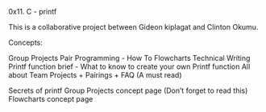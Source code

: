 0x11. C - printf

This is a collaborative project between Gideon kiplagat and Clinton Okumu.

Concepts:

Group Projects
Pair Programming - How To
Flowcharts
Technical Writing
Printf function brief - What to know to create your own Printf function
All about Team Projects + Pairings + FAQ (A must read)

<Resources>
Secrets of printf
Group Projects concept page (Don’t forget to read this)
Flowcharts concept page
